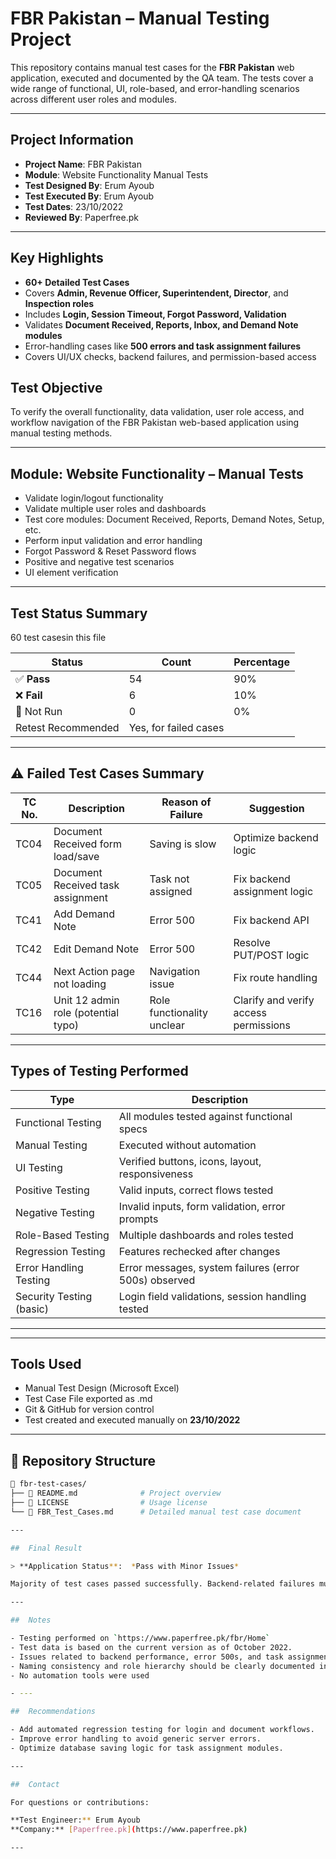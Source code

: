 #  FBR Pakistan – Manual Testing Project

This repository contains manual test cases for the **FBR Pakistan** web application, executed and documented by the QA team. The tests cover a wide range of functional, UI, role-based, and error-handling scenarios across different user roles and modules.

---

##  Project Information

- **Project Name**: FBR Pakistan
- **Module**: Website Functionality Manual Tests
- **Test Designed By**: Erum Ayoub
- **Test Executed By**: Erum Ayoub
- **Test Dates**: 23/10/2022
- **Reviewed By**: Paperfree.pk

---

##  Key Highlights

-  **60+ Detailed Test Cases**
-  Covers **Admin, Revenue Officer, Superintendent, Director**, and **Inspection roles**
-  Includes **Login, Session Timeout, Forgot Password, Validation**
-  Validates **Document Received, Reports, Inbox, and Demand Note modules**
-  Error-handling cases like **500 errors and task assignment failures**
-  Covers UI/UX checks, backend failures, and permission-based access

##  Test Objective

To verify the overall functionality, data validation, user role access, and workflow navigation of the FBR Pakistan web-based application using manual testing methods.

---

##  Module: Website Functionality – Manual Tests

- Validate login/logout functionality  
- Validate multiple user roles and dashboards  
- Test core modules: Document Received, Reports, Demand Notes, Setup, etc.  
- Perform input validation and error handling  
- Forgot Password & Reset Password flows  
- Positive and negative test scenarios  
- UI element verification

---

##  Test Status Summary
 60 test casesin this file

| Status       | Count | Percentage |
|--------------|-------|------------|
| ✅ **Pass**   | 54    | 90%        |
| ❌ **Fail**   | 6     | 10%        |
| 🔄 Not Run    | 0     | 0%         |
|Retest Recommended | Yes, for failed cases |

---

## ⚠ Failed Test Cases Summary

| TC No. | Description                           | Reason of Failure                | Suggestion                            |
|--------|---------------------------------------|----------------------------------|----------------------------------------|
| TC04   | Document Received form load/save      | Saving is slow                   | Optimize backend logic                 |
| TC05   | Document Received task assignment     | Task not assigned                | Fix backend assignment logic           |
| TC41   | Add Demand Note                       | Error 500                        | Fix backend API                        |
| TC42   | Edit Demand Note                      | Error 500                        | Resolve PUT/POST logic                 |
| TC44   | Next Action page not loading          | Navigation issue                 | Fix route handling                     |
| TC16   | Unit 12 admin role (potential typo)   | Role functionality unclear       | Clarify and verify access permissions  |

---

##  Types of Testing Performed

| Type                        | Description                                                 |
|-----------------------------|-------------------------------------------------------------|
| Functional Testing          | All modules tested against functional specs                 |
| Manual Testing              | Executed without automation                                 |
| UI Testing                  | Verified buttons, icons, layout, responsiveness             |
| Positive Testing            | Valid inputs, correct flows tested                          |
| Negative Testing            | Invalid inputs, form validation, error prompts              |
| Role-Based Testing          | Multiple dashboards and roles tested                        |
| Regression Testing          | Features rechecked after changes                            |
| Error Handling Testing      | Error messages, system failures (error 500s) observed       |
| Security Testing (basic)    | Login field validations, session handling tested            |

---

---

## Tools Used

-  Manual Test Design (Microsoft Excel)
-  Test Case File exported as .md
-  Git & GitHub for version control
-  Test created and executed manually on **23/10/2022**

---

## 📁 Repository Structure

```bash
📂 fbr-test-cases/
├── 📄 README.md              # Project overview
├── 📄 LICENSE                # Usage license
└── 📄 FBR_Test_Cases.md      # Detailed manual test case document

---

##  Final Result

> **Application Status**:  *Pass with Minor Issues*

Majority of test cases passed successfully. Backend-related failures must be resolved before production deployment.

---

##  Notes

- Testing performed on `https://www.paperfree.pk/fbr/Home`
- Test data is based on the current version as of October 2022.
- Issues related to backend performance, error 500s, and task assignments must be addressed by the development team before the next round of testing.
- Naming consistency and role hierarchy should be clearly documented in the system (e.g., “Chief Inspection Region Deputy” vs. “Additional Unit Twelve”).
- No automation tools were used

- ---

##  Recommendations

- Add automated regression testing for login and document workflows.
- Improve error handling to avoid generic server errors.
- Optimize database saving logic for task assignment modules.

---

##  Contact

For questions or contributions:

**Test Engineer:** Erum Ayoub  
**Company:** [Paperfree.pk](https://www.paperfree.pk)

---

